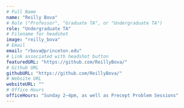 ```yaml
---
# Full Name
name: "Reilly Bova"
# Role ("Professor", "Graduate TA", or "Undergraduate TA")
role: "Undergraduate TA"
# Filename for headshot
image: "reilly_bova"
# Email
email: "rbova@princeton.edu"
# Link associated with headshot button
featuredURL: "https://github.com/ReillyBova/"
# Github URL
githubURL: "https://github.com/ReillyBova/"
# Website URL
websiteURL: ""
# Office Hours
officeHours: "Sunday 2–4pm, as well as Precept Problem Sessions"
---
```

